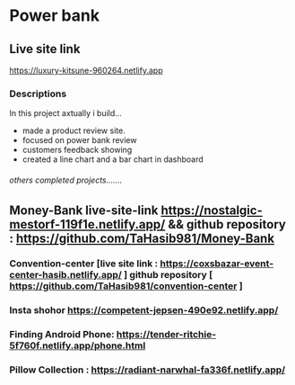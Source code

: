 # Power bank 
## Live site link
https://luxury-kitsune-960264.netlify.app
### Descriptions 
In this project axtually i build...
   * made  a product review site.
   * focused on power bank review
   * customers feedback showing 
   * created a line chart and a bar chart in dashboard
   
 ###### others completed projects.......

## Money-Bank live-site-link https://nostalgic-mestorf-119f1e.netlify.app/ && github repository : https://github.com/TaHasib981/Money-Bank

### Convention-center [live site link : https://coxsbazar-event-center-hasib.netlify.app/ ] github repository [ https://github.com/TaHasib981/convention-center ]
### Insta shohor https://competent-jepsen-490e92.netlify.app/
### Finding Android Phone: https://tender-ritchie-5f760f.netlify.app/phone.html
### Pillow Collection :  https://radiant-narwhal-fa336f.netlify.app/

